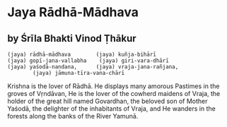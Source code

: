 # Jaya Rādhā-Mādhava

## by Śrīla Bhakti Vinod Ṭhākur

    (jaya) rādhā-mādhava        (jaya) kuñja-bihārī
    (jaya) gopī-jana-vallabha    (jaya) giri-vara-dhārī
    (jaya) yaśodā-nandana,      (jaya) vraja-jana-rañjana,
            (jaya) jāmuna-tīra-vana-chārī

Krishna is the lover of Rādhā. He displays many amorous Pastimes in the groves of Vṛndāvan, He is the lover of the cowherd maidens of Vraja, the holder of the great hill named Govardhan, the beloved son of Mother Yaśodā, the delighter of the inhabitants of Vraja, and He wanders in the forests along the banks of the River Yamunā.

